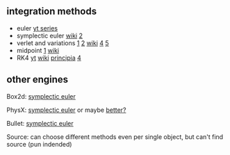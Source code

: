 ## integration methods
- euler [yt series](https://www.youtube.com/watch?v=BIz-wEu0QwE&list=PLW3Zl3wyJwWPhARNV8SH1Jev5sgdH28ka&index=14)
- symplectic euler [wiki](https://en.wikipedia.org/wiki/Semi-implicit_Euler_method) [2](https://gafferongames.com/post/integration_basics/)
- verlet and variations 
  [1](https://gamedev.stackexchange.com/questions/15708/how-can-i-implement-gravity/41917#41917)
  [2](http://lolengine.net/blog/2011/12/14/understanding-motion-in-games)
  [wiki](https://en.wikipedia.org/wiki/Verlet_integration#Velocity_Verlet)
  [4](https://www.physics.udel.edu/~bnikolic/teaching/phys660/numerical_ode/node5.html)
  [5](https://www.algorithm-archive.org/contents/verlet_integration/verlet_integration.html)
- midpoint
  [1](https://www.physics.udel.edu/~bnikolic/teaching/phys660/numerical_ode/node3.html)
  [wiki](https://en.wikipedia.org/wiki/Midpoint_method)
- RK4
  [yt](https://www.youtube.com/watch?v=hGCP6I2WisM&list=PLW3Zl3wyJwWPhARNV8SH1Jev5sgdH28ka&index=17)
  [wiki](https://en.wikipedia.org/wiki/Runge%E2%80%93Kutta_methods)
  [principia](https://github.com/mockingbirdnest/Principia/blob/ca2948a74840c8c0416af83efce8f7ebebc6d430/documentation/ODEs%20and%20Runge-Kutta%20integrators.pdf)
  [4](https://www.physicsforums.com/threads/using-runge-kutta-method-for-position-calc.553663/)

## other engines
Box2d: [symplectic euler](https://gamedev.stackexchange.com/questions/79938/unitys-default-integration-method)

PhysX: [symplectic euler](https://github.com/NVIDIAGameWorks/PhysX-3.4/issues/57) or maybe [better?](http://www.adrianboeing.com/pal/papers/p281-boeing.pdf)

Bullet: [symplectic euler](https://pybullet.org/Bullet/phpBB3/viewtopic.php?t=9006)

Source: can choose different methods even per single object, but can't find source (pun indended)
